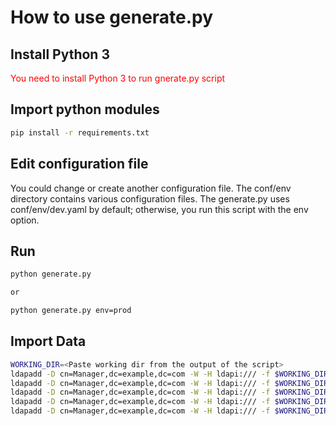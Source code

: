 # How to use generate.py

## Install Python 3
<span style="color: red">You need to install Python 3 to run gnerate.py script</span>

## Import python modules

```bash
pip install -r requirements.txt
```

## Edit configuration file 
You could change or create another configuration file.
The conf/env directory contains various configuration files.
The generate.py uses conf/env/dev.yaml by default; otherwise, you run this script with the env option.

## Run


```bash
python generate.py

or 

python generate.py env=prod
```

## Import Data

```bash
WORKING_DIR=<Paste working dir from the output of the script>
ldapadd -D cn=Manager,dc=example,dc=com -W -H ldapi:/// -f $WORKING_DIR/example.com_O.ldif
ldapadd -D cn=Manager,dc=example,dc=com -W -H ldapi:/// -f $WORKING_DIR/example.com_Roles.ldif
ldapadd -D cn=Manager,dc=example,dc=com -W -H ldapi:/// -f $WORKING_DIR/example.com_OUs.ldif
ldapadd -D cn=Manager,dc=example,dc=com -W -H ldapi:/// -f $WORKING_DIR/example.com_Groups.ldif
ldapadd -D cn=Manager,dc=example,dc=com -W -H ldapi:/// -f $WORKING_DIR/example.com_Accounts.ldif
```
